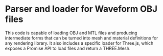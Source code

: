 # Parser and loader for Waveform OBJ files

This code is capable of loading OBJ and MTL files and producing intermediate
forms that can be turned into mesh and material definitions for any rendering
library. It also includes a specific loader for Three.js, which exposes a
Promise API to load files and return a THREE.Mesh.
